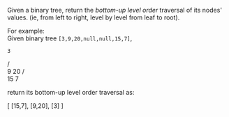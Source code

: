 
Given a binary tree, return the  _bottom-up level order_  traversal of its nodes' values. (ie, from left to right, level by level from leaf to root).

For example:  
Given binary tree  `[3,9,20,null,null,15,7]`,  

    3
   / \
  9  20
    /  \
   15   7

return its bottom-up level order traversal as:  

[
  [15,7],
  [9,20],
  [3]
]